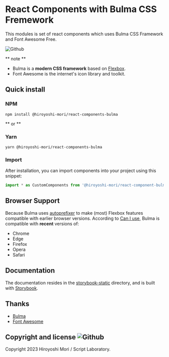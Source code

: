 # React Components with Bulma CSS Fremework

This modules is set of react components which uses Bulma CSS Framework and Font Awesome Free.

![Github](https://img.shields.io/github/v/release/HiroyoshiMori/react-components-bulma)

** note **
- Bulma is a **modern CSS framework** based on [Flexbox](https://developer.mozilla.org/en-US/docs/Web/CSS/CSS_Flexible_Box_Layout/Using_CSS_flexible_boxes).
- Font Awesome is the internet's icon library and toolkit.

## Quick install

### NPM

```shell
npm install @hiroyoshi-mori/react-components-bulma
```

** or **

### Yarn

``` shell
yarn @hiroyoshi-mori/react-components-bulma
```

### Import

After installation, you can import components into your project using this snippet:
```typescript
import * as CustomComponents from '@hiroyoshi-mori/react-component-bulma';
```

## Browser Support

Because Bulma uses [autoprefixer](https://github.com/postcss/autoprefixer) to make (most) Flexbox features compatible with earlier browser versions. According to [Can I use](https://caniuse.com/#feat=flexbox), Bulma is compatible with **recent** versions of:

- Chrome
- Edge
- Firefox
- Opera
- Safari

## Documentation

The documentation resides in the [storybook-static](storybook-static) directory, and is built with [Storybook](https://storybook.js.org/).

## Thanks

- [Bulma](https://bulma.io)
- [Font Awesome](https://fontawesome.com/)

## Copyright and license ![Github](https://img.shields.io/github/license/HiroyoshiMori/react-components-bulma?logo=Github)

Copyright 2023 Hiroyoshi Mori / Script Laboratory.
